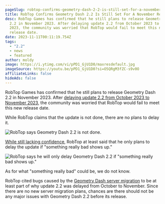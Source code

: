 ```yaml
---
pageSlug: robtop-confirms-geometry-dash-2-2-is-still-set-for-a-november-release-date
title: RobTop Confirms Geometry Dash 2.2 Is Still Set For A November Release Date
desc: RobTop Games has confirmed that he still plans to release Geometry Dash
  2.2 in November 2023. After delaying update 2.2 from October 2023 to November
  2023, the community was worried that RobTop would fail to meet this new
  release date.
date: 2023-11-11T00:11:19.754Z
tags:
  - "2.2"
  - news
  - featured
author: moldy
image: https://i.ytimg.com/vi/pPD1_GjU1D0/maxresdefault.jpg
imageSource: https://youtu.be/pPD1_GjU1D0?si=O5QRgM3fZC-s9v0O
affiliateLinks: false
hideAds: false
---
```

RobTop Games has confirmed that he still plans to release Geometry Dash 2.2 in November 2023. After [delaying update 2.2 from October 2023 to November 2023](/posts/geometry-dash-2-2-release-date-delayed-until-november-2023/), the community was worried that RobTop would fail to meet this new release date.

While RobTop claims that the update is not done, there are no plans to delay it.

![RobTop says Geometry Dash 2.2 is not done.](https://pbs.twimg.com/media/F-ll1qIaEAEBMV-?format=jpg&name=900x900)

[While still lacking confidence](/posts/robtop-announced-the-geometry-dash-2-2-release-date-in-the-worst-way-possible/), RobTop at least said that he only plans to delay the update if "something really bad shows up."

![RobTop says he will only delay Geometry Dash 2.2 if "something really bad shows up."](https://pbs.twimg.com/media/F-ll1qLboAIIF-W?format=jpg&name=medium)

As for what "something really bad" could be, we do not know.

RobTop cited bugs caused by the [Geometry Dash server migration](/posts/geometry-dash-servers-down-for-maintenance-pending-2-2/) to be at least part of why update 2.2 was delayed from October to November. Since there are no new server migration plans, chances are there should not be any major issues with Geometry Dash 2.2 before its release.